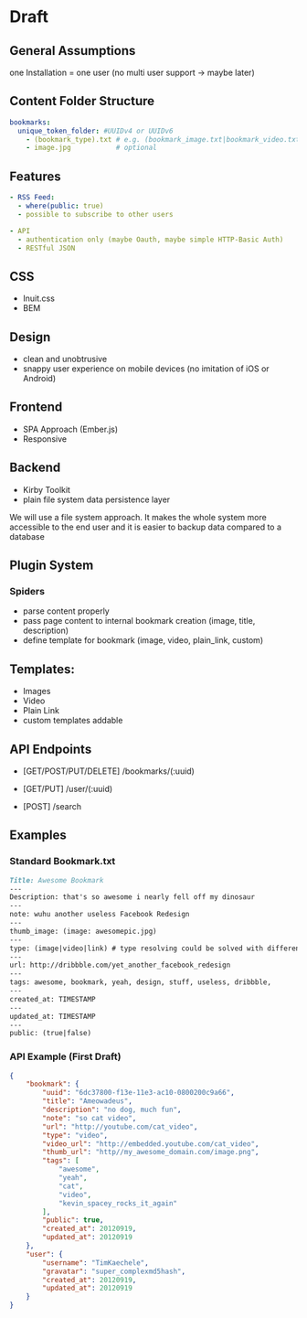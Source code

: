 # Draft

## General Assumptions

one Installation = one user (no multi user support -> maybe later)

## Content Folder Structure

```yaml
bookmarks:
  unique_token_folder: #UUIDv4 or UUIDv6
    - (bookmark_type).txt # e.g. (bookmark_image.txt|bookmark_video.txt|…) 
    - image.jpg           # optional 
```

## Features

```yaml
- RSS Feed:
  - where(public: true)
  - possible to subscribe to other users 

- API
  - authentication only (maybe Oauth, maybe simple HTTP-Basic Auth)
  - RESTful JSON
```

## CSS
- Inuit.css
- BEM 

## Design 

- clean and unobtrusive
- snappy user experience on mobile devices (no imitation of iOS or Android)

## Frontend

- SPA Approach (Ember.js)
- Responsive

## Backend
- Kirby Toolkit
- plain file system data persistence layer

We will use a file system approach. It makes the whole system more accessible to the end user and it is easier to backup data compared to a database

## Plugin System

### Spiders
- parse content properly
- pass page content to internal bookmark creation (image, title, description) 
- define template for bookmark (image, video, plain_link, custom)

## Templates:
  - Images
  - Video
  - Plain Link
  - custom templates addable

## API Endpoints

- [GET/POST/PUT/DELETE] /bookmarks/(:uuid)

- [GET/PUT] /user/(:uuid)

- [POST] /search


## Examples


### Standard Bookmark.txt

```md
Title: Awesome Bookmark
---
Description: that's so awesome i nearly fell off my dinosaur
---
note: wuhu another useless Facebook Redesign
---
thumb_image: (image: awesomepic.jpg)
---
type: (image|video|link) # type resolving could be solved with different templates
---
url: http://dribbble.com/yet_another_facebook_redesign
---
tags: awesome, bookmark, yeah, design, stuff, useless, dribbble,
---
created_at: TIMESTAMP
---
updated_at: TIMESTAMP
---
public: (true|false)
```


### API Example (First Draft)

```json
{
    "bookmark": {
        "uuid": "6dc37800-f13e-11e3-ac10-0800200c9a66",
        "title": "Ameowadeus",
        "description": "no dog, much fun",
        "note": "so cat video",
        "url": "http://youtube.com/cat_video",
        "type": "video",
        "video_url": "http://embedded.youtube.com/cat_video",
        "thumb_url": "http//my_awesome_domain.com/image.png",
        "tags": [
            "awesome",
            "yeah",
            "cat",
            "video",
            "kevin_spacey_rocks_it_again"
        ],
        "public": true,
        "created_at": 20120919,
        "updated_at": 20120919
    },
    "user": {
        "username": "TimKaechele",
        "gravatar": "super_complexmd5hash",
        "created_at": 20120919,
        "updated_at": 20120919
    }
}
```
